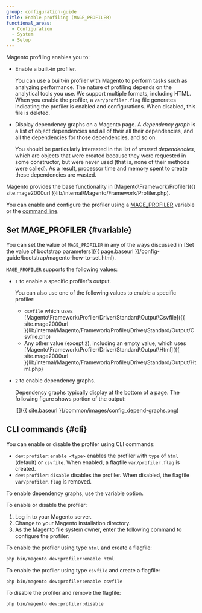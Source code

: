 ```yaml
---
group: configuration-guide
title: Enable profiling (MAGE_PROFILER)
functional_areas:
  - Configuration
  - System
  - Setup
---
```


Magento profiling enables you to:

-   Enable a built-in profiler.

	You can use a built-in profiler with Magento to perform tasks such as analyzing performance. The nature of profiling depends on the analytical tools you use. We support multiple formats, including HTML. When you enable the profiler, a `var/profiler.flag` file generates indicating the profiler is enabled and configurations. When disabled, this file is deleted.

-   Display dependency graphs on a Magento page. A *dependency graph* is a list of object dependencies and all of their all their dependencies, and all the dependencies for those dependencies, and so on.

	You should be particularly interested in the list of *unused dependencies*, which are objects that were created because they were requested in some constructor, but were never used (that is, none of their methods were called). As a result, processor time and memory spent to create these dependencies are wasted.

Magento provides the base functionality in [Magento\\Framework\\Profiler]({{ site.mage2000url }}lib/internal/Magento/Framework/Profiler.php).

You can enable and configure the profiler using a [MAGE_PROFILER](#variable) variable or the [command line](#cli).

## Set MAGE_PROFILER {#variable}

You can set the value of `MAGE_PROFILER` in any of the ways discussed in [Set the value of bootstrap parameters]({{ page.baseurl }}/config-guide/bootstrap/magento-how-to-set.html).

`MAGE_PROFILER` supports the following values:

-   `1` to enable a specific profiler's output.

	You can also use one of the following values to enable a specific profiler:

    - `csvfile` which uses [Magento\\Framework\\Profiler\\Driver\\Standard\\Output\\Csvfile]({{ site.mage2000url }}lib/internal/Magento/Framework/Profiler/Driver/Standard/Output/Csvfile.php)
    - Any other value (except `2`), including an empty value, which uses [Magento\\Framework\\Profiler\\Driver\\Standard\\Output\\Html]({{ site.mage2000url }}lib/internal/Magento/Framework/Profiler/Driver/Standard/Output/Html.php)

-   `2` to enable dependency graphs.

	Dependency graphs typically display at the bottom of a page. The following figure shows portion of the output:

	![]({{ site.baseurl }}/common/images/config_depend-graphs.png)

## CLI commands {#cli}

You can enable or disable the profiler using CLI commands:

-   `dev:profiler:enable <type>` enables the profiler with `type` of `html` (default) or `csvfile`. When enabled, a flagfile `var/profiler.flag` is created.
-   `dev:profiler:disable` disables the profiler. When disabled, the flagfile `var/profiler.flag` is removed.

To enable dependency graphs, use the variable option.

To enable or disable the profiler:

1. Log in to your Magento server.
1. Change to your Magento installation directory.
1. As the Magento file system owner, enter the following command to configure the profiler:

  To enable the profiler using type `html` and create a flagfile:

  ```bash
  php bin/magento dev:profiler:enable html
  ```

  To enable the profiler using type `csvfile` and create a flagfile:

  ```bash
  php bin/magento dev:profiler:enable csvfile
  ```

  To disable the profiler and remove the flagfile:

  ```bash
  php bin/magento dev:profiler:disable
  ```
